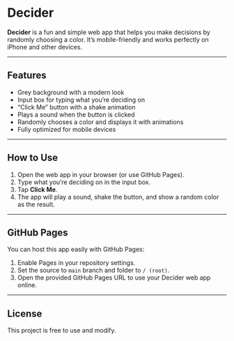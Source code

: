 # Decider 

**Decider** is a fun and simple web app that helps you make decisions by randomly choosing a color. It’s mobile-friendly and works perfectly on iPhone and other devices.

---

## **Features**
- Grey background with a modern look  
- Input box for typing what you’re deciding on  
- “Click Me” button with a shake animation  
- Plays a sound when the button is clicked  
- Randomly chooses a color and displays it with animations  
- Fully optimized for mobile devices  

---

## **How to Use**
1. Open the web app in your browser (or use GitHub Pages).  
2. Type what you’re deciding on in the input box.  
3. Tap **Click Me**.  
4. The app will play a sound, shake the button, and show a random color as the result.  

---

## **GitHub Pages**
You can host this app easily with GitHub Pages:  
1. Enable Pages in your repository settings.  
2. Set the source to `main` branch and folder to `/ (root)`.  
3. Open the provided GitHub Pages URL to use your Decider web app online.  

---

## **License**
This project is free to use and modify.
